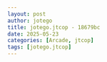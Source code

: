 ```yaml
---
layout: post
author: jotego
title: jotego.jtcop - 18679bc
date: 2025-05-23
categories: [Arcade, jtcop]
tags: [jotego.jtcop]
---
```


